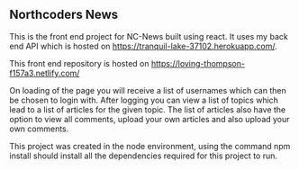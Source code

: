 ## Northcoders News

This is the front end project for NC-News built using react. It uses my back end API which is hosted on https://tranquil-lake-37102.herokuapp.com/.

This front end repository is hosted on https://loving-thompson-f157a3.netlify.com/

On loading of the page you will receive a list of usernames which can then be chosen to login with. After logging you can view a list of topics which lead to a list of articles for the given topic. The list of articles also have the option to view all comments, upload your own articles and also upload your own comments.

This project was created in the node environment, using the command npm install should install all the dependencies required for this project to run.
